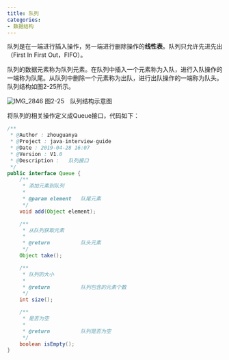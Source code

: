 ```yaml
---
title: 队列
categories:
- 数据结构
---
```

队列是在一端进行插入操作，另一端进行删除操作的**线性表**。队列只允许先进先出（First In First Out，FIFO）。
<!--more-->
队列的数据元素称为队列元素。在队列中插入一个元素称为入队，进行入队操作的一端称为队尾。从队列中删除一个元素称为出队，进行出队操作的一端称为队头。队列结构如图2-25所示。

![IMG_2846](https://image.lichongbing.com/IMG_2846.JPG)
图2-25　队列结构示意图

将队列的相关操作定义成Queue接口，代码如下：
```java
/**
 * @Author : zhouguanya
 * @Project : java-interview-guide
 * @Date : 2019-04-28 16:07
 * @Version : V1.0
 * @Description :   队列接口
 */
public interface Queue {
    /**
     * 添加元素到队列
     *
     * @param element   队尾元素
     */
    void add(Object element);

    /**
     * 从队列获取元素
     *
     * @return          队头元素
     */
    Object take();

    /**
     * 队列的大小
     *
     * @return          队列包含的元素个数
     */
    int size();

    /**
     * 是否为空
     *
     * @return          队列是否为空
     */
    boolean isEmpty();
}

```
